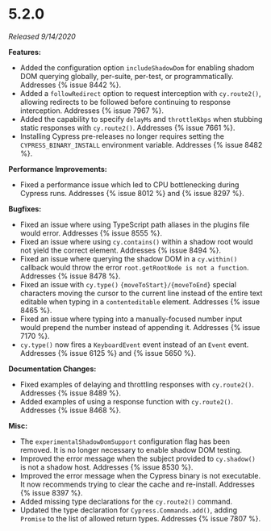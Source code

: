 # 5.2.0

*Released 9/14/2020*

**Features:**

- Added the configuration option `includeShadowDom` for enabling shadom DOM querying globally, per-suite, per-test, or programmatically. Addresses {% issue 8442 %}.
- Added a `followRedirect` option to request interception with `cy.route2()`, allowing redirects to be followed before continuing to response interception. Addresses {% issue 7967 %}.
- Added the capability to specify `delayMs` and `throttleKbps` when stubbing static responses with `cy.route2()`. Addresses {% issue 7661 %}.
- Installing Cypress pre-releases no longer requires setting the `CYPRESS_BINARY_INSTALL` environment variable. Addresses {% issue 8482 %}.

**Performance Improvements:**

- Fixed a performance issue which led to CPU bottlenecking during Cypress runs. Addresses {% issue 8012 %} and {% issue 8297 %}.

**Bugfixes:**

- Fixed an issue where using TypeScript path aliases in the plugins file would error. Addresses {% issue 8555 %}.
- Fixed an issue where using `cy.contains()` within a shadow root would not yield the correct element. Addresses {% issue 8494 %}.
- Fixed an issue where querying the shadow DOM in a `cy.within()` callback would throw the error `root.getRootNode is not a function`. Addresses {% issue 8478 %}.
- Fixed an issue with `cy.type()` `{moveToStart}/{moveToEnd}` special characters moving the cursor to the current line instead of the entire text editable when typing in a `contenteditable` element. Addresses {% issue 8465 %}.
- Fixed an issue where typing into a manually-focused number input would prepend the number instead of appending it. Addresses {% issue 7170 %}.
- `cy.type()` now fires a `KeyboardEvent` event instead of an `Event` event. Addresses {% issue 6125 %} and {% issue 5650 %}.

**Documentation Changes:**

- Fixed examples of delaying and throttling responses with `cy.route2()`. Addresses {% issue 8489 %}.
- Added examples of using a response function with `cy.route2()`. Addresses {% issue 8468 %}.

**Misc:**

- The `experimentalShadowDomSupport` configuration flag has been removed. It is no longer necessary to enable shadow DOM testing.
- Improved the error message when the subject provided to `cy.shadow()` is not a shadow host. Addresses {% issue 8530 %}.
- Improved the error message when the Cypress binary is not executable. It now recommends trying to clear the cache and re-install. Addresses {% issue 8397 %}.
- Added missing type declarations for the `cy.route2()` command.
- Updated the type declaration for `Cypress.Commands.add()`, adding `Promise` to the list of allowed return types.  Addresses {% issue 7807 %}.

